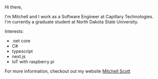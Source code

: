 Hi there,

I'm Mitchell and I work as a Software Engineer at Capillary Technologies. I'm currently a graduate student at North Dakota State University.

Interests:
- .net core
- C#
- typescript
- next.js
- IoT with raspberry pi

For more information, checkout out my website [Mitchell Scott](https://mitchellscott.dev)
